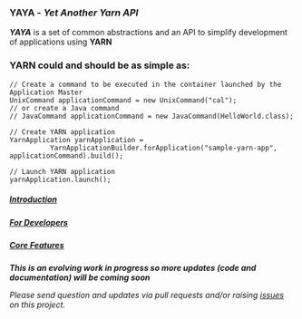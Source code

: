 ### YAYA - _Yet Another Yarn API_ 

**_YAYA_**	 is a set of common abstractions and an API to simplify development of applications using **YARN** 

### YARN could and should be as simple as:
```
// Create a command to be executed in the container launched by the Application Master
UnixCommand applicationCommand = new UnixCommand("cal");
// or create a Java command
// JavaCommand applicationCommand = new JavaCommand(HelloWorld.class);

// Create YARN application
YarnApplication yarnApplication = 
          YarnApplicationBuilder.forApplication("sample-yarn-app", applicationCommand).build();

// Launch YARN application
yarnApplication.launch();

```

##### [Introduction](https://github.com/olegz/yarn-tutorial/wiki/Introduction)
##### [For Developers](https://github.com/olegz/yarn-tutorial/wiki/Developers)
##### [Core Features](https://github.com/olegz/yarn-tutorial/wiki/CoreFeatures)

**_This is an evolving work in progress so more updates (code and documentation) will be coming soon_**

_Please send question and updates via pull requests and/or raising [issues](https://github.com/olegz/yarn-tutorial/issues) on this project._